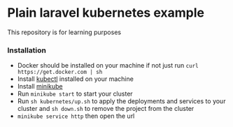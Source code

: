 # Plain laravel kubernetes example

This repository is for learning purposes

### Installation

- Docker should be installed on your machine if not just run `curl https://get.docker.com | sh`
- Install [kubectl](https://kubernetes.io/docs/tasks/tools/#kubectl) installed on your machine
- Install [minikube](https://kubernetes.io/docs/tasks/tools/#minikube)
- Run `minikube start` to start your cluster
- Run `sh kubernetes/up.sh` to apply the deployments and services to your cluster and `sh down.sh` to remove the project from the cluster
- `minikube service http` then open the url
